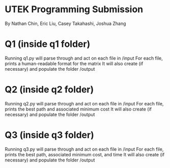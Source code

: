 # UTEK Programming Submission
By Nathan Chin, Eric Liu, Casey Takahashi, Joshua Zhang

# Q1 (inside q1 folder)
Running q1.py will parse through and act on each file in /input
For each file, prints a human-readable format for the matrix
It will also create (if necessary) and populate the folder /output

# Q2 (inside q2 folder)
Running q2.py will parse through and act on each file in /input
For each file, prints the best path and associated minimum cost
It will also create (if necessary) and populate the folder /output

# Q3 (inside q3 folder)
Running q3.py will parse through and act on each file in /input
For each file, prints the best path, associated minimum cost, and time
It will also create (if necessary) and populate the folder /output